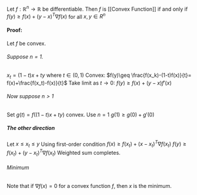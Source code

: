 Let $f:\mathbb{R}^n\rightarrow \mathbb{R}$ be differentiable. 
Then $f$ is [[Convex Function]] if and only if 
$f(y)\geq f(x)+(y-x)^T\nabla f(x)$
for all $x,y\in R^n$
#### Proof:
Let $f$ be convex.
###### Suppose $n=1$.
$x_t = (1-t)x+ty$ where $t\in (0,1)$
Convex:
$f(y)\geq \frac{f(x_k)-(1-t)f(x)}{t}= f(x)+\frac{f(x_t)-f(x)}{t}$
Take limit as $t\rightarrow 0$:
$f(y)\geq f(x)+(y-x)f'(x)$

###### Now suppose $n>1$
Set $g(t)=f((1-t)x+ty)$ convex. Use $n=1$
$g(1)\geq g(0)+g'(0)$

##### The other direction
Let $x\leq x_t\leq y$
Using first-order condition
$f(x)\geq f(x_t) + (x-x_t)^T\nabla f(x_t)$
$f(y)\geq f(x_t) + (y-x_t)^T\nabla f(x_t)$
Weighted sum completes.

###### Minimum
Note that if $\nabla f(x)=0$ for a convex function $f$, then $x$ is the minimum.